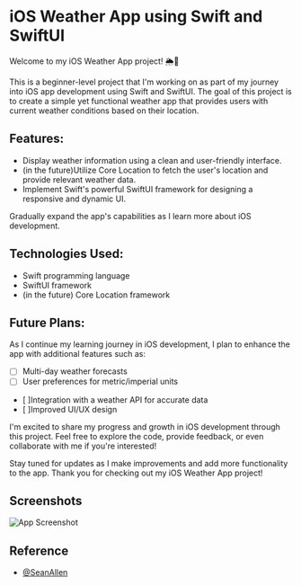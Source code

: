 
# iOS Weather App using Swift and SwiftUI

Welcome to my iOS Weather App project! 🌦️📱

This is a beginner-level project that I'm working on as part of my journey into iOS app development using Swift and SwiftUI. The goal of this project is to create a simple yet functional weather app that provides users with current weather conditions based on their location.

## Features:
- Display weather information using a clean and user-friendly interface.
- (in the future)Utilize Core Location to fetch the user's location and provide relevant weather data.
- Implement Swift's powerful SwiftUI framework for designing a responsive and dynamic UI.

Gradually expand the app's capabilities as I learn more about iOS development.

## Technologies Used:
- Swift programming language
- SwiftUI framework
- (in the future) Core Location framework

## Future Plans:
As I continue my learning journey in iOS development, I plan to enhance the app with additional features such as:

- [ ] Multi-day weather forecasts
- [ ] User preferences for metric/imperial units
- [ ]Integration with a weather API for accurate data
- [ ]Improved UI/UX design

I'm excited to share my progress and growth in iOS development through this project. Feel free to explore the code, provide feedback, or even collaborate with me if you're interested!

Stay tuned for updates as I make improvements and add more functionality to the app. Thank you for checking out my iOS Weather App project!


## Screenshots

![App Screenshot](https://via.placeholder.com/468x300?text=App+Screenshot+Here)


## Reference

- [@SeanAllen](https://www.youtube.com/watch?v=HXoVSbwWUIk)

